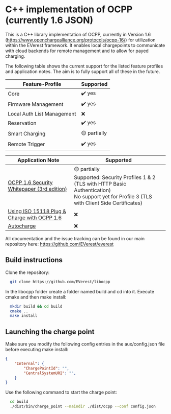 # C++ implementation of OCPP (currently 1.6 JSON)

This is a C++ library implementation of OCPP, currently in Version 1.6 (https://www.openchargealliance.org/protocols/ocpp-16/) for utilization within the EVerest framework. It enables local chargepoints to communicate with cloud backends for remote management and to allow for payed charging.

The following table shows the current support for the listed feature profiles and application notes. The aim is to fully support all of these in the future.

| Feature-Profile | Supported |
| --- | --- |
| Core | :heavy_check_mark: yes |
| Firmware Management | :heavy_check_mark: yes |
| Local Auth List Management | :x: |
| Reservation | :heavy_check_mark: yes |
| Smart Charging | :yellow_circle: partially |
| Remote Trigger | :heavy_check_mark: yes |

| Application Note | Supported |
| --- | --- |
| [OCPP 1.6 Security Whitepaper (3rd edition)](https://www.openchargealliance.org/uploads/files/OCPP-1.6-security-whitepaper-edition-3.zip) | :yellow_circle: partially<br>Supported: Security Profiles 1 & 2 (TLS with HTTP Basic Authentication)<br>No support yet for Profile 3 (TLS with Client Side Certificates)|
| [Using ISO 15118 Plug & Charge with OCPP 1.6](https://www.openchargealliance.org/uploads/files/ocpp_1_6_ISO_15118_v10.pdf)| :x: |
| [Autocharge](https://github.com/openfastchargingalliance/openfastchargingalliance/blob/master/autocharge-final.pdf)| :x: |


All documentation and the issue tracking can be found in our main repository here: https://github.com/EVerest/everest

## Build instructions

Clone the repository:

```bash
  git clone https://github.com/EVerest/libocpp
```

In the libocpp folder create a folder named build and cd into it.
Execute cmake and then make install:

```bash
  mkdir build && cd build
  cmake ..
  make install
```

## Launching the charge point

Make sure you modify the following config entries in the aux/config.json file before executing make install:
```json
{
    "Internal": {
        "ChargePointId": "",
        "CentralSystemURI": "",
    }
}
```

Use the following command to start the charge point:

```bash
  cd build
  ./dist/bin/charge_point --maindir ./dist/ocpp --conf config.json
```
